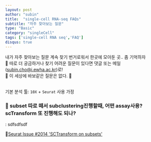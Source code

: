 ```yaml
---
layout: post
author: "subin"
title:  "single-cell RNA-seq FAQs"
subtitle: "자주 찾아보는 질문"
type: "Basic"
category: "singleCell"
tags: ['single-cell RNA seq','FAQ']
disqus: true
---
```


내가 자주 찾아보는 질문 계속 찾기 번거로워서 한곳에 모아둔 곳.. 좀 기억하자 <br/>
:raising_hand: 따로 더 궁금하거나 찾기 어려운 질문이 있다면 댓글 또는 메일(subin.cho@i.ewha.ac.kr)로! <br/>
:crown: 이 세상에 바보같은 질문은 없다. :crown: <br/><br/>

기본 분석 툴: `10X` + `Seurat` 사용 가정

### :poop: subset 따로 떼서 subclustering진행할때, 어떤 assay사용? scTransform 또 진행해도 되나?
: sdfsdfsdf

:link:[Seurat Issue #2014 'SCTransform on subsets'](https://github.com/satijalab/seurat/issues/2014)